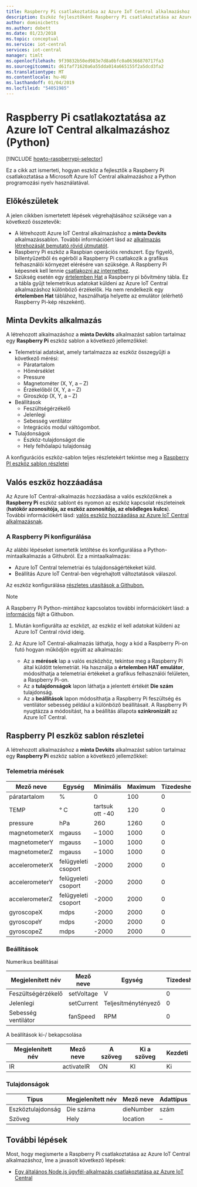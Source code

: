 ```yaml
---
title: Raspberry Pi csatlakoztatása az Azure IoT Central alkalmazáshoz (Python) |} A Microsoft Docs
description: Eszköz fejlesztőként Raspberry Pi csatlakoztatása az Azure IoT Central alkalmazáshoz Python használatával.
author: dominicbetts
ms.author: dobett
ms.date: 01/23/2018
ms.topic: conceptual
ms.service: iot-central
services: iot-central
manager: timlt
ms.openlocfilehash: 9f39832b50ed983e7d8a0bfc0a06366870717fa3
ms.sourcegitcommit: d61faf71620a6a55dda014a665155f2a5dcd3fa2
ms.translationtype: MT
ms.contentlocale: hu-HU
ms.lasthandoff: 01/04/2019
ms.locfileid: "54051985"
---
```

# <a name="connect-a-raspberry-pi-to-your-azure-iot-central-application-python"></a>Raspberry Pi csatlakoztatása az Azure IoT Central alkalmazáshoz (Python)

[!INCLUDE [howto-raspberrypi-selector](../../includes/iot-central-howto-raspberrypi-selector.md)]

Ez a cikk azt ismerteti, hogyan eszköz a fejlesztők a Raspberry Pi csatlakoztatása a Microsoft Azure IoT Central alkalmazáshoz a Python programozási nyelv használatával.

## <a name="before-you-begin"></a>Előkészületek

A jelen cikkben ismertetett lépések végrehajtásához szüksége van a következő összetevők:

* A létrehozott Azure IoT Central alkalmazáshoz a **minta Devkits** alkalmazássablon. További információért lásd az [alkalmazás létrehozását bemutató rövid útmutatót](quick-deploy-iot-central.md).
* Raspberry Pi eszköz a Raspbian operációs rendszert. Egy figyelő, billentyűzetből és egérből a Raspberry Pi csatlakozik a grafikus felhasználói környezet elérésére van szüksége. A Raspberry Pi képesnek kell lennie [csatlakozni az internethez](https://www.raspberrypi.org/learning/software-guide/wifi/).
* Szükség esetén egy [értelemben Hat](https://www.raspberrypi.org/products/sense-hat/) a Raspberry pi bővítmény tábla. Ez a tábla gyűjt telemetrikus adatokat küldeni az Azure IoT Central alkalmazáshoz különböző érzékelők. Ha nem rendelkezik egy **értelemben Hat** táblához, használhatja helyette az emulátor (elérhető Raspberry Pi-kép részeként).

## <a name="sample-devkits-application"></a>**Minta Devkits** alkalmazás

A létrehozott alkalmazáshoz a **minta Devkits** alkalmazást sablon tartalmaz egy **Raspberry Pi** eszköz sablon a következő jellemzőkkel: 

- Telemetriai adatokat, amely tartalmazza az eszköz összegyűjti a következő mérési:
    - Páratartalom
    - Hőmérséklet
    - Pressure
    - Magnetométer (X, Y, a – Z)
    - Érzékelőből (X, Y, a – Z)
    - Giroszkóp (X, Y, a – Z)
- Beállítások
    - Feszültségérzékelő
    - Jelenlegi
    - Sebesség ventilátor
    - Integrációs modul váltógombot.
- Tulajdonságok
    - Eszköz-tulajdonságot die
    - Hely felhőalapú tulajdonság

A konfigurációs eszköz-sablon teljes részletekért tekintse meg a [Raspberry PI eszköz sablon részletei](howto-connect-raspberry-pi-python.md#raspberry-pi-device-template-details)
    

## <a name="add-a-real-device"></a>Valós eszköz hozzáadása

Az Azure IoT Central-alkalmazás hozzáadása a valós eszközöknek a **Raspberry Pi** eszköz sablont és nyomon az eszköz kapcsolat részleteinek (**hatókör azonosítója, az eszköz azonosítója, az elsődleges kulcs**). További információkért lásd: [valós eszköz hozzáadása az Azure IoT Central alkalmazásnak](tutorial-add-device.md).


### <a name="configure-the-raspberry-pi"></a>A Raspberry Pi konfigurálása

Az alábbi lépéseket ismertetik letöltése és konfigurálása a Python-mintaalkalmazás a Githubról. Ez a mintaalkalmazás:

* Azure IoT Central telemetriai és tulajdonságértékeket küld.
* Beállítás Azure IoT Central-ben végrehajtott változtatások válaszol.

Az eszköz konfigurálása [részletes utasítások a Githubon.](https://aka.ms/iotcentral-docs-Raspi-releases)


> [!NOTE]
> A Raspberry Pi Python-mintához kapcsolatos további információkért lásd: a [információs](https://aka.ms/iotcentral-docs-Raspi-releases) fájlt a Githubon.


1. Miután konfigurálta az eszközt, az eszköz el kell adatokat küldeni az Azure IoT Central rövid ideig.
1. Az Azure IoT Central-alkalmazás láthatja, hogy a kód a Raspberry Pi-on futó hogyan működjön együtt az alkalmazás:

    * Az a **mérések** lap a valós eszközhöz, tekintse meg a Raspberry Pi által küldött telemetriát. Ha használja a **értelemben HAT emulátor**, módosíthatja a telemetriai értékeket a grafikus felhasználói felületen, a Raspberry Pi-on.
    * Az a **tulajdonságok** lapon láthatja a jelentett értékét **Die szám** tulajdonság.
    * Az a **beállítások** lapon módosíthatja a Raspberry Pi feszültség és ventilátor sebesség például a különböző beállításait. A Raspberry Pi nyugtázza a módosítást, ha a beállítás állapota **szinkronizált** az Azure IoT Central.


## <a name="raspberry-pi-device-template-details"></a>Raspberry PI eszköz sablon részletei

A létrehozott alkalmazáshoz a **minta Devkits** alkalmazást sablon tartalmaz egy **Raspberry Pi** eszköz sablon a következő jellemzőkkel:

### <a name="telemetry-measurements"></a>Telemetria mérések

| Mező neve     | Egység  | Minimális | Maximum | Tizedeshelyek |
| -------------- | ------ | ------- | ------- | -------------- |
| páratartalom       | %      | 0       | 100     | 0              |
| TEMP           | ° C     | tartsuk ott -40     | 120     | 0              |
| pressure       | hPa    | 260     | 1260    | 0              |
| magnetometerX  | mgauss | – 1000   | 1000    | 0              |
| magnetometerY  | mgauss | – 1000   | 1000    | 0              |
| magnetometerZ  | mgauss | – 1000   | 1000    | 0              |
| accelerometerX | felügyeleti csoport     | -2000   | 2000    | 0              |
| accelerometerY | felügyeleti csoport     | -2000   | 2000    | 0              |
| accelerometerZ | felügyeleti csoport     | -2000   | 2000    | 0              |
| gyroscopeX     | mdps   | -2000   | 2000    | 0              |
| gyroscopeY     | mdps   | -2000   | 2000    | 0              |
| gyroscopeZ     | mdps   | -2000   | 2000    | 0              |

### <a name="settings"></a>Beállítások

Numerikus beállításai

| Megjelenített név | Mező neve | Egység | Tizedeshelyek | Minimális | Maximum | Kezdeti |
| ------------ | ---------- | ----- | -------------- | ------- | ------- | ------- |
| Feszültségérzékelő      | setVoltage | V | 0              | 0       | 240     | 0       |
| Jelenlegi      | setCurrent | Teljesítménytényező  | 0              | 0       | 100     | 0       |
| Sebesség ventilátor    | fanSpeed   | RPM   | 0              | 0       | 1000    | 0       |

A beállítások ki-/ bekapcsolása

| Megjelenített név | Mező neve | A szöveg | Ki a szöveg | Kezdeti |
| ------------ | ---------- | ------- | -------- | ------- |
| IR           | activateIR | ON      | KI      | Ki     |

### <a name="properties"></a>Tulajdonságok

| Típus            | Megjelenített név | Mező neve | Adattípus |
| --------------- | ------------ | ---------- | --------- |
| Eszköztulajdonság | Die száma   | dieNumber  | szám    |
| Szöveg            | Hely     | location   | –       |

## <a name="next-steps"></a>További lépések

Most, hogy megismerte a Raspberry Pi csatlakoztatása az Azure IoT Central alkalmazáshoz, Íme a javasolt következő lépések:

* [Egy általános Node.js ügyfél-alkalmazás csatlakoztatása az Azure IoT Central](howto-connect-nodejs.md)
